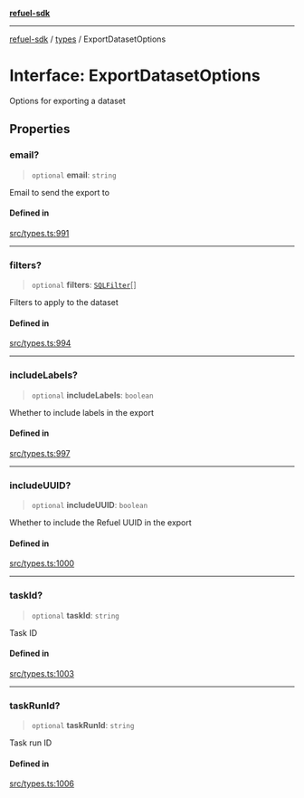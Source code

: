[**refuel-sdk**](../../README.md)

***

[refuel-sdk](../../modules.md) / [types](../README.md) / ExportDatasetOptions

# Interface: ExportDatasetOptions

Options for exporting a dataset

## Properties

### email?

> `optional` **email**: `string`

Email to send the export to

#### Defined in

[src/types.ts:991](https://github.com/refuel-ai/refuel-sdk/blob/61d30041216a525535e2edabde48af0f00ec66c9/src/types.ts#L991)

***

### filters?

> `optional` **filters**: [`SQLFilter`](SQLFilter.md)[]

Filters to apply to the dataset

#### Defined in

[src/types.ts:994](https://github.com/refuel-ai/refuel-sdk/blob/61d30041216a525535e2edabde48af0f00ec66c9/src/types.ts#L994)

***

### includeLabels?

> `optional` **includeLabels**: `boolean`

Whether to include labels in the export

#### Defined in

[src/types.ts:997](https://github.com/refuel-ai/refuel-sdk/blob/61d30041216a525535e2edabde48af0f00ec66c9/src/types.ts#L997)

***

### includeUUID?

> `optional` **includeUUID**: `boolean`

Whether to include the Refuel UUID in the export

#### Defined in

[src/types.ts:1000](https://github.com/refuel-ai/refuel-sdk/blob/61d30041216a525535e2edabde48af0f00ec66c9/src/types.ts#L1000)

***

### taskId?

> `optional` **taskId**: `string`

Task ID

#### Defined in

[src/types.ts:1003](https://github.com/refuel-ai/refuel-sdk/blob/61d30041216a525535e2edabde48af0f00ec66c9/src/types.ts#L1003)

***

### taskRunId?

> `optional` **taskRunId**: `string`

Task run ID

#### Defined in

[src/types.ts:1006](https://github.com/refuel-ai/refuel-sdk/blob/61d30041216a525535e2edabde48af0f00ec66c9/src/types.ts#L1006)
